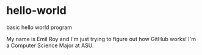 # hello-world
basic hello world program

My name is Emil Roy and I'm just trying to figure out how GitHub works!
I'm a Computer Science Major at ASU.
